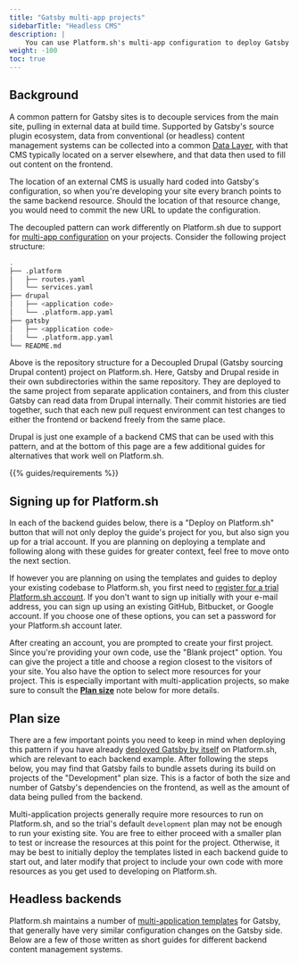 ```yaml
---
title: "Gatsby multi-app projects"
sidebarTitle: "Headless CMS"
description: |
    You can use Platform.sh's multi-app configuration to deploy Gatsby alongside a backend CMS, pulling content into Gatsby during builds.
weight: -100
toc: true
---
```


## Background

A common pattern for Gatsby sites is to decouple services from the main site, pulling in external data at build time. Supported by Gatsby's source plugin ecosystem, data from conventional (or headless) content management systems can be collected into a common [Data Layer](https://www.gatsbyjs.com/docs/reference/graphql-data-layer/), with that CMS typically located on a server elsewhere, and that data then used to fill out content on the frontend.

The location of an external CMS is usually hard coded into Gatsby's configuration, so when you're developing your site every branch points to the same backend resource. Should the location of that resource change, you would need to commit the new URL to update the configuration.

The decoupled pattern can work differently on Platform.sh due to support for [multi-app configuration](../../../create-apps/multi-app/_index.md) on your projects. Consider the following project structure:

```bash
.
├── .platform
│   ├── routes.yaml
│   └── services.yaml
├── drupal
│   ├── <application code>
│   └── .platform.app.yaml
├── gatsby
│   ├── <application code>
│   └── .platform.app.yaml
└── README.md
```

Above is the repository structure for a Decoupled Drupal (Gatsby sourcing Drupal content) project on Platform.sh. Here, Gatsby and Drupal reside in their own subdirectories within the same repository. They are deployed to the same project from separate application containers, and from this cluster Gatsby can read data from Drupal internally. Their commit histories are tied together, such that each new pull request environment can test changes to either the frontend or backend freely from the same place.

Drupal is just one example of a backend CMS that can be used with this pattern, and at the bottom of this page are a few additional guides for alternatives that work well on Platform.sh.

{{% guides/requirements %}}

## Signing up for Platform.sh

In each of the backend guides below, there is a "Deploy on Platform.sh" button that will not only deploy the guide's project for you, but also sign you up for a trial account. If you are planning on deploying a template and following along with these guides for greater context, feel free to move onto the next section.

If however you are planning on using the templates and guides to deploy your existing codebase to Platform.sh,
you first need to [register for a trial Platform.sh account](https://auth.api.platform.sh/register).
If you don't want to sign up initially with your e-mail address,
you can sign up using an existing GitHub, Bitbucket, or Google account.
If you choose one of these options, you can set a password for your Platform.sh account later.

After creating an account, you are prompted to create your first project. Since you're providing your own code, use the "Blank project" option. You can give the project a title and choose a region closest to the visitors of your site. You also have the option to select more resources for your project. This is especially important with multi-application projects, so make sure to consult the [**Plan size**](#plan-size) note below for more details.

## Plan size

There are a few important points you need to keep in mind when deploying this pattern if you have already [deployed Gatsby by itself](/guides/gatsby/deploy/_index.md) on Platform.sh, which are relevant to each backend example. After following the steps below, you may find that Gatsby fails to bundle assets during its build on projects of the "Development" plan size. This is a factor of both the size and number of Gatsby's dependencies on the frontend, as well as the amount of data being pulled from the backend.

Multi-application projects generally require more resources to run on Platform.sh, and so the trial's default `development` plan may not be enough to run your existing site. You are free to either proceed with a smaller plan to test or increase the resources at this point for the project. Otherwise, it may be best to initially deploy the templates listed in each backend guide to start out, and later modify that project to include your own code with more resources as you get used to developing on Platform.sh.

## Headless backends

Platform.sh maintains a number of [multi-application templates](https://github.com/platformsh-templates/?q=gatsby&type=&language=) for Gatsby, that generally have very similar configuration changes on the Gatsby side. Below are a few of those written as short guides for different backend content management systems.
